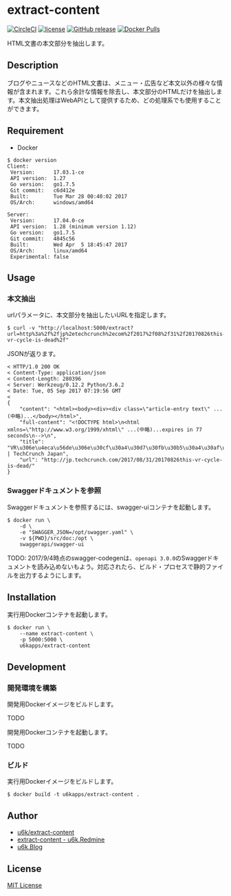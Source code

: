 # extract-content

[![CircleCI](https://img.shields.io/circleci/project/github/u6k/extract-content.svg)](https://circleci.com/gh/u6k/extract-content)
[![license](https://img.shields.io/github/license/u6k/extract-content.svg)](https://github.com/u6k/extract-content/blob/master/LICENSE)
[![GitHub release](https://img.shields.io/github/release/u6k/extract-content.svg)](https://github.com/u6k/extract-content/releases)
[![Docker Pulls](https://img.shields.io/docker/pulls/u6kapps/extract-content.svg)](https://hub.docker.com/r/u6kapps/extract-content/)

HTML文書の本文部分を抽出します。

## Description

ブログやニュースなどのHTML文書は、メニュー・広告など本文以外の様々な情報が含まれます。これら余計な情報を除去し、本文部分のHTMLだけを抽出します。本文抽出処理はWebAPIとして提供するため、どの処理系でも使用することができます。

## Requirement

- Docker

```
$ docker version
Client:
 Version:      17.03.1-ce
 API version:  1.27
 Go version:   go1.7.5
 Git commit:   c6d412e
 Built:        Tue Mar 28 00:40:02 2017
 OS/Arch:      windows/amd64

Server:
 Version:      17.04.0-ce
 API version:  1.28 (minimum version 1.12)
 Go version:   go1.7.5
 Git commit:   4845c56
 Built:        Wed Apr  5 18:45:47 2017
 OS/Arch:      linux/amd64
 Experimental: false
```

## Usage

### 本文抽出

urlパラメータに、本文部分を抽出したいURLを指定します。

```
$ curl -v "http://localhost:5000/extract?url=http%3a%2f%2fjp%2etechcrunch%2ecom%2f2017%2f08%2f31%2f20170826this-vr-cycle-is-dead%2f"
```

JSONが返ります。

```
< HTTP/1.0 200 OK
< Content-Type: application/json
< Content-Length: 280396
< Server: Werkzeug/0.12.2 Python/3.6.2
< Date: Tue, 05 Sep 2017 07:19:56 GMT
<
{
	"content": "<html><body><div><div class=\"article-entry text\" ...(中略)...</body></html>",
	"full-content": "<!DOCTYPE html>\n<html xmlns=\"http://www.w3.org/1999/xhtml\" ...(中略)...expires in 77 seconds\n-->\n",
	"title": "VR\u306e\u4eca\u56de\u306e\u30cf\u30a4\u30d7\u30fb\u30b5\u30a4\u30af\u30eb\u306f\u7d42\u308f\u3063\u305f | TechCrunch Japan",
	"url": "http://jp.techcrunch.com/2017/08/31/20170826this-vr-cycle-is-dead/"
}
```

### Swaggerドキュメントを参照

Swaggerドキュメントを参照するには、swagger-uiコンテナを起動します。

```
$ docker run \
    -d \
    -e "SWAGGER_JSON=/opt/swagger.yaml" \
    -v ${PWD}/src/doc:/opt \
    swaggerapi/swagger-ui
```

TODO: 2017/9/4時点のswagger-codegenは、`openapi 3.0.0`のSwaggerドキュメントを読み込めないもよう。対応されたら、ビルド・プロセスで静的ファイルを出力するようにします。

## Installation

実行用Dockerコンテナを起動します。

```
$ docker run \
    --name extract-content \
    -p 5000:5000 \
    u6kapps/extract-content
```

## Development

### 開発環境を構築

開発用Dockerイメージをビルドします。

TODO

開発用Dockerコンテナを起動します。

TODO

### ビルド

実行用Dockerイメージをビルドします。

```
$ docker build -t u6kapps/extract-content .
```

## Author

- [u6k/extract-content](https://github.com/u6k/extract-content)
- [extract-content - u6k.Redmine](https://redmine.u6k.me/projects/extract-content)
- [u6k.Blog](https://blog.u6k.me/)

## License

[MIT License](https://github.com/u6k/extract-content/blob/master/LICENSE)
